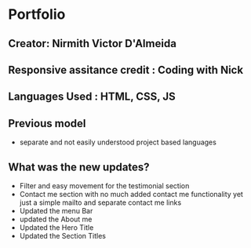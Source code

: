 # Portfolio

## Creator: Nirmith Victor D'Almeida
## Responsive assitance credit : Coding with Nick

## Languages Used : HTML, CSS, JS

## Previous model
- separate and not easily understood project based languages

## What was the new updates?
- Filter and easy movement for the testimonial section
- Contact me section with no much added contact me functionality yet just a simple mailto and separate contact me links
- Updated the menu Bar
- updated the About me
- Updated the Hero Title
- Updated the Section Titles
